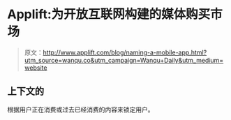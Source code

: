 # Applift:为开放互联网构建的媒体购买市场

> 原文：<http://www.applift.com/blog/naming-a-mobile-app.html?utm_source=wanqu.co&utm_campaign=Wanqu+Daily&utm_medium=website>

## 上下文的

根据用户正在消费或过去已经消费的内容来锁定用户。
